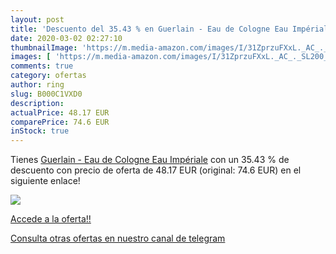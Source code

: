 ```yaml
---
layout: post
title: 'Descuento del 35.43 % en Guerlain - Eau de Cologne Eau Impériale'
date: 2020-03-02 02:27:10
thumbnailImage: 'https://m.media-amazon.com/images/I/31ZprzuFXxL._AC_._SL200_.jpg'
images: [ 'https://m.media-amazon.com/images/I/31ZprzuFXxL._AC_._SL200_.jpg' ]
comments: true
category: ofertas
author: ring
slug: B000C1VXD0
description:
actualPrice: 48.17 EUR
comparePrice: 74.6 EUR
inStock: true
---
```


Tienes [Guerlain - Eau de Cologne Eau Impériale](https://www.amazon.com/dp/B000C1VXD0/?tag=redken08-20) con un 35.43 % de descuento con precio de oferta de 48.17 EUR (original: 74.6 EUR) en el siguiente enlace!

[![](https://m.media-amazon.com/images/I/31ZprzuFXxL._AC_._SL200_.jpg)](https://www.amazon.com/dp/B000C1VXD0/?tag=redken08-20)

[Accede a la oferta!!](https://www.amazon.com/dp/B000C1VXD0/?tag=redken08-20)

[Consulta otras ofertas en nuestro canal de telegram](https://t.me/s/ofertas25)
